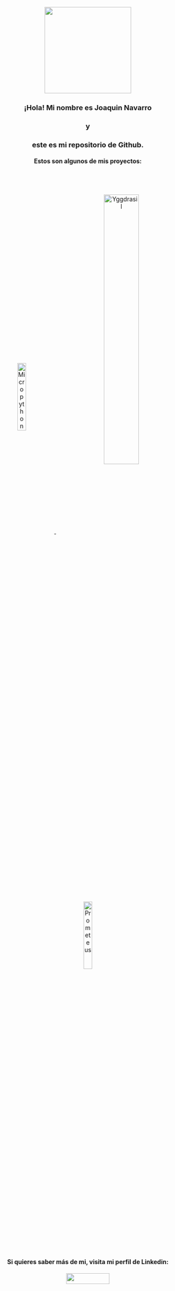 <p align="center" style="background-image: url('https://github.com/jnavarromarti/images/blob/main/cosmos-1853491.jpg')">
  <img src="![img1](https://github.com/jnavarromarti/jnavarromarti/assets/57764974/2e873b67-0ae9-4a27-bc6a-23522cc4c195)
" width="200" align="center">
</p> 
<p align="center">
<h3 align="center">¡Hola! Mi nombre es Joaquin Navarro <br></h3>
<h3 align="center">y <br></h3>
 <h3 align="center">este es mi repositorio de Github.</h3>
</p>
<p align="center">
 <h4 align="center">Estos son algunos de mis proyectos: <br></h4>
</p>
<p align="center">
  <a href="https://github.com/jnavarromarti/Micropython">
  <img src="https://github.com/jnavarromarti/images/blob/main/img2.png" width="20%" align="center" style="padding: 5%" alt="Micropython">
    </a>
    <a href="https://github.com/jnavarromarti/Micropython">
  <img src="https://github.com/jnavarromarti/images/blob/main/img3.png" width="40%" align="center" style="padding: 10%" alt="Yggdrasil">
  </a>
      <a href="https://github.com/jnavarromarti/Micropython">
    <img src="https://github.com/jnavarromarti/images/blob/main/img4.png" width="20%" align="center" style="padding: 5%" alt="Prometeus">
    </a>
  </p>
  <p align="center">
  <h4 align="center">Si quieres saber más de mi, visita mi perfil de Linkedin: <br></h4>
  </p>
  <p align="center">
<a href="https://www.linkedin.com/in/ximo-navarro-mart%C3%AD-823995214/" align="center" ><img src ="https://upload.wikimedia.org/wikipedia/commons/thumb/a/aa/LinkedIn_2021.svg/1920px-LinkedIn_2021.svg.png" height="25px" width="100px"></a>
  </p>
